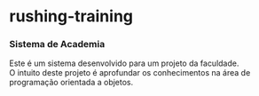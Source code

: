 # rushing-training

### Sistema de Academia
Este é um sistema desenvolvido para um projeto da faculdade. <br>
O intuito deste projeto é aprofundar os conhecimentos na área de programação orientada a objetos.
